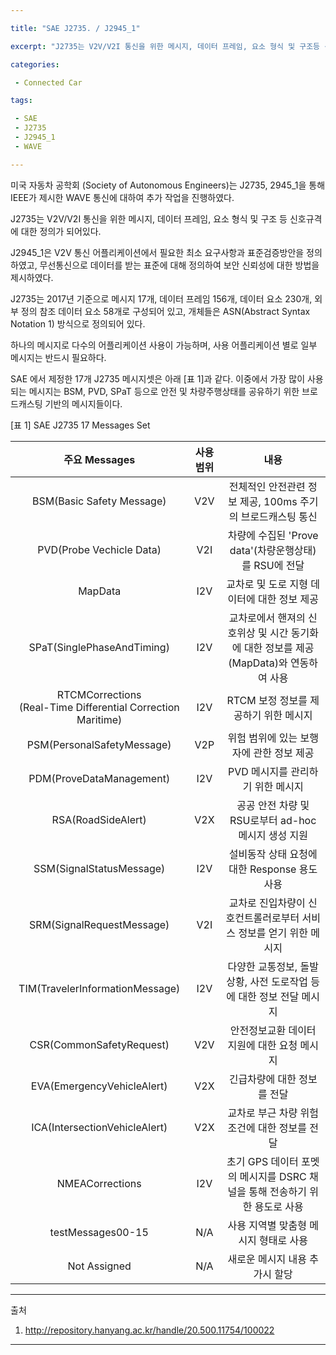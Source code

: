 ```yaml
---

title: "SAE J2735. / J2945_1"

excerpt: "J2735는 V2V/V2I 통신을 위한 메시지, 데이터 프레임, 요소 형식 및 구조등 신호규격에 대한 정의, J2945_1은 V2V 통신 어플리케이션에서 필요한 최소 요구 사항과 표준 검증방안 정의"

categories:

 - Connected Car 

tags:

 - SAE
 - J2735
 - J2945_1
 - WAVE

---
```


 미국 자동차 공학회 (Society of Autonomous Engineers)는 J2735, 2945_1을 통해 IEEE가 제시한 WAVE 통신에 대하여 추가 작업을 진행하였다. 

 J2735는 V2V/V2I 통신을 위한 메시지, 데이터 프레임, 요소 형식 및 구조 등 신호규격에 대한 정의가 되어있다. 

 J2945_1은 V2V 통신 어플리케이션에서 필요한 최소 요구사항과 표준검증방안을 정의하였고, 무선통신으로 데이터를 받는 표준에 대해 정의하여 보안 신뢰성에 대한 방법을 제시하였다.

 J2735는 2017년 기준으로 메시지 17개, 데이터 프레임 156개, 데이터 요소 230개, 외부 정의 참조 데이터 요소 58개로 구성되어 있고, 개체들은 ASN(Abstract Syntax Notation 1) 방식으로 정의되어 있다.

 하나의 메시지로 다수의 어플리케이션 사용이 가능하며, 사용 어플리케이션 별로 일부 메시지는 반드시 필요하다. 

 SAE 에서 제정한 17개 J2735 메시지셋은 아래 [표 1]과 같다. 이중에서 가장 많이 사용되는 메시지는 BSM, PVD, SPaT 등으로 안전 및 차량주행상태를 공유하기 위한 브로드캐스팅 기반의 메시지들이다.

 [표 1] SAE J2735 17 Messages Set

|                        주요 Messages                         | 사용범위 |                             내용                             |
| :----------------------------------------------------------: | :------: | :----------------------------------------------------------: |
|                  BSM(Basic Safety Message)                   |   V2V    | 전체적인 안전관련 정보 제공, 100ms 주기의 브로드캐스팅 통신  |
|                   PVD(Probe Vechicle Data)                   |   V2I    |    차량에 수집된 'Prove data'(차량운행상태)를 RSU에 전달     |
|                           MapData                            |   I2V    |         교차로 및 도로 지형 데이터에 대한 정보 제공          |
|                  SPaT(SinglePhaseAndTiming)                  |   I2V    | 교차로에서 핸져의 신호위상 및 시간 동기화에 대한 정보를 제공(MapData)와 연동하여 사용 |
| RTCMCorrections<br />(Real-Time Differential Correction Maritime) |   I2V    |            RTCM 보정 정보를 제공하기 위한 메시지             |
|                  PSM(PersonalSafetyMessage)                  |   V2P    |           위험 범위에 있는 보행자에 관한 정보 제공           |
|                   PDM(ProveDataManagement)                   |   I2V    |              PVD 메시지를 관리하기 위한 메시지               |
|                      RSA(RoadSideAlert)                      |   V2X    |     공공 안전 차량 및 RSU로부터 ad-hoc 메시지 생성 지원      |
|                   SSM(SignalStatusMessage)                   |   I2V    |         설비동작 상태 요청에 대한 Response 용도 사용         |
|                  SRM(SignalRequestMessage)                   |   V2I    | 교차로 진입차량이 신호컨트롤러로부터 서비스 정보를 얻기 위한 메시지 |
|               TIM(TravelerInformationMessage)                |   I2V    | 다양한 교통정보, 돌발 상황, 사전 도로작업 등에 대한 정보 전달 메시지 |
|                   CSR(CommonSafetyRequest)                   |   V2V    |         안전정보교환 데이터 지원에 대한 요청 메시지          |
|                  EVA(EmergencyVehicleAlert)                  |   V2X    |                 긴급차량에 대한 정보를 전달                  |
|                ICA(IntersectionVehicleAlert)                 |   V2X    |         교차로 부근 차량 위험조건에 대한 정보를 전달         |
|                       NMEACorrections                        |   I2V    | 초기 GPS 데이터 포멧의 메시지를 DSRC 채널을 통해 전송하기 위한 용도로 사용 |
|                      testMessages00-15                       |   N/A    |            사용 지역별 맞춤형 메시지 형태로 사용             |
|                         Not Assigned                         |   N/A    |                새로운 메시지 내용 추가시 할당                |



----

출처 

1. <http://repository.hanyang.ac.kr/handle/20.500.11754/100022>

-----
